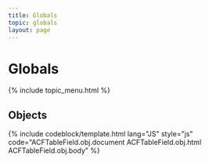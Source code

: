 ```yaml
---
title: Globals
topic: globals
layout: page
---
```


# Globals

{% include topic_menu.html %}

## Objects

{% include codeblock/template.html
lang="JS"
style="js"
code="ACFTableField.obj.document
ACFTableField.obj.html
ACFTableField.obj.body"
%}
